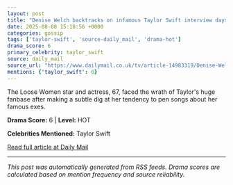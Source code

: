 ```yaml
---
layout: post
title: "Denise Welch backtracks on infamous Taylor Swift interview days after sobbing to son Matty Healy""
date: 2025-08-08 15:18:56 +0000
categories: gossip
tags: ['taylor-swift', 'source-daily_mail', 'drama-hot']
drama_score: 6
primary_celebrity: taylor_swift
source: daily_mail
source_url: "https://www.dailymail.co.uk/tv/article-14983319/Denise-Welch-backtracks-infamous-Taylor-Swift-interview.html?ns_mchannel=rss&ito=1490&ns_campaign=1490""
mentions: {'taylor_swift': 6}
---
```


The Loose Women star and actress, 67, faced the wrath of Taylor's huge fanbase after making a subtle dig at her tendency to pen songs about her famous exes.

**Drama Score:** 6 | **Level:** HOT

**Celebrities Mentioned:** Taylor Swift

[Read full article at Daily Mail](https://www.dailymail.co.uk/tv/article-14983319/Denise-Welch-backtracks-infamous-Taylor-Swift-interview.html?ns_mchannel=rss&ito=1490&ns_campaign=1490)

---
*This post was automatically generated from RSS feeds. Drama scores are calculated based on mention frequency and source reliability.*
